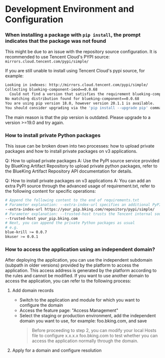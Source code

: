 # Development Environment and Configuration

### When installing a package with `pip install`, the prompt indicates that the package was not found

This might be due to an issue with the repository source configuration. It is recommended to use Tencent Cloud's PYPI source: `mirrors.cloud.tencent.com/pypi/simple/`

If you are still unable to install using Tencent Cloud's pypi source, for example:

```bash
Looking in indexes: http://mirrors.cloud.tencent.com/pypi/simple/
Collecting blueking-component-ieod==0.0.68
  Could not find a version that satisfies the requirement blueking-component==0.0.68 (from versions: )
No matching distribution found for blueking-component==0.0.68
You are using pip version 18.0, however version 20.1.1 is available.
You should consider upgrading via the 'pip install --upgrade pip' command.
```

The main reason is that the pip version is outdated. Please upgrade to a version >=19.0 and try again.

### How to install private Python packages

This issue can be broken down into two processes: how to upload private packages and how to install private packages on v3 applications.

Q: How to upload private packages
A: Use the PyPI source service provided by BlueKing Artifact Repository to upload private python packages, refer to the BlueKing Artifact Repository API documentation for details.

Q: How to install private packages on v3 applications
A: You can add an extra PyPI source through the advanced usage of requirement.txt, refer to the following content for specific operations:

```bash
# Append the following content to the end of requirements.txt
# Parameter explanation: --extra-index-url specifies an additional PyPI source
--extra-index-url https://your_pip.bking.com/repository/pypi/simple/
# Parameter explanation: --trusted-host trusts the Tencent internal source domain name
--trusted-host your_pip.bking.com
# Next, you can append the private Python packages as usual
# e.g.
blue-krill >= 0.0.7
bkuser >= 0.0.1
```

### How to access the application using an independent domain?

After deploying the application, you can use the independent subdomain (subpath in older versions) provided by the platform to access the application. This access address is generated by the platform according to the rules and cannot be modified. If you want to use another domain to access the application, you can refer to the following process:

1. Add domain records

   - Switch to the application and module for which you want to configure the domain
   - Access the feature page: "Access Management"
   - Select the staging or production environment, add the independent domain you want to use, for example: foo.bking.com, and save
     > Before proceeding to step 2, you can modify your local Hosts file to configure x.x.x.x foo.bking.com to test whether you can access the application normally through the domain.

2. Apply for a domain and configure resolution
